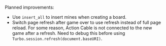 Planned improvements:
- Use `insert_all` to insert mines when creating a board.
- Switch page refresh after game over to use refresh instead of full page reload. For some reason, Action Cable is not connected to the new game after a refresh. Need to debug this before using `Turbo.session.refresh(document.baseURI)`.
